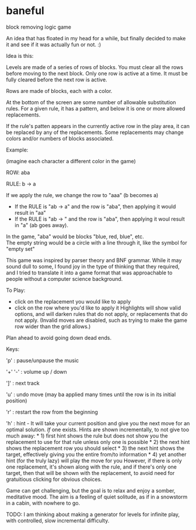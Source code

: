 # baneful
block removing logic game

An idea that has floated in my head for a while, but finally decided to make it and see if it was actually fun or not.  :)

Idea is this:

Levels are made of a series of rows of blocks.
You must clear all the rows before moving to the next block.
Only one row is active at a time.  It must be fully cleared before the next row is active.

Rows are made of blocks, each with a color.

At the bottom of the screen are some number of allowable substitution rules.
For a given rule, it has a pattern, and below it is one or more allowed replacements.

If the rule's patten appears in the currently active row in the play area, it can be
replaced by any of the replacements.  Some replacements may change colors and/or numbers
of blocks associated.

Example:

(imagine each character a different color in the game)

ROW: aba

RULE: b -> a

If we apply the rule, we change the row to "aaa"  (b becomes a)

* If the RULE is "ab -> a" and the row is "aba", then applying it would result in "aa"
* If the RULE is "ab -> " and the row is "aba", then applying it woul result in "a" (ab goes away).

In the game, "aba" would be blocks "blue, red, blue", etc.  
The empty string would be a circle with a line through it, like the symbol for "empty set"


This game was inspired by parser theory and BNF grammar.  While it may sound dull to some, I found
joy in the type of thinking that they required, and I tried to translate it into a game format that
was approachable to people without a computer science background.


To Play:

* click on the replacement you would like to apply
* click on the row where you'd like to apply it
Highlights will show valid options, and will darken rules that do not apply, or replacements that do not apply.
(Invalid moves are disabled, such as trying to make the game row wider than the grid allows.)

Plan ahead to avoid going down dead ends.

Keys:

'p' : pause/unpause the music

'+' '-' : volume up / down

']' : next track

'u' : undo move (may ba applied many times until the row is in its initial position)

'r' : restart the row from the beginning

'h' : hint - It will take your current position and give you the next move for an optimal solution.
      _If_ one exists.  Hints are shown incrementally, to not give too much away:
      * 1) first hint shows the rule but does not show you the replacement to use for that rule
         unless only one is possible
      * 2) the next hint shows the replacement row you should select
      * 3) the next hint shows the target, effectively giving you the entire from/to information
      * 4) yet another hint (for the truly lazy) will play the move for you
      However, if there is only one replacement, it's shown along with the rule, and if there's only one
      target, then that will be shown with the replacement, to avoid need for gratuitious clicking for 
      obvious choices.


Game can get challenging, but the goal is to relax and enjoy a somber, meditative mood.  The aim is a feeling
of quiet solitude, as if in a snowstorm in a cabin, with nowhere to go.

TODO:
I am thinking about making a generator for levels for infinite play, with controlled, slow incremental difficulty.
